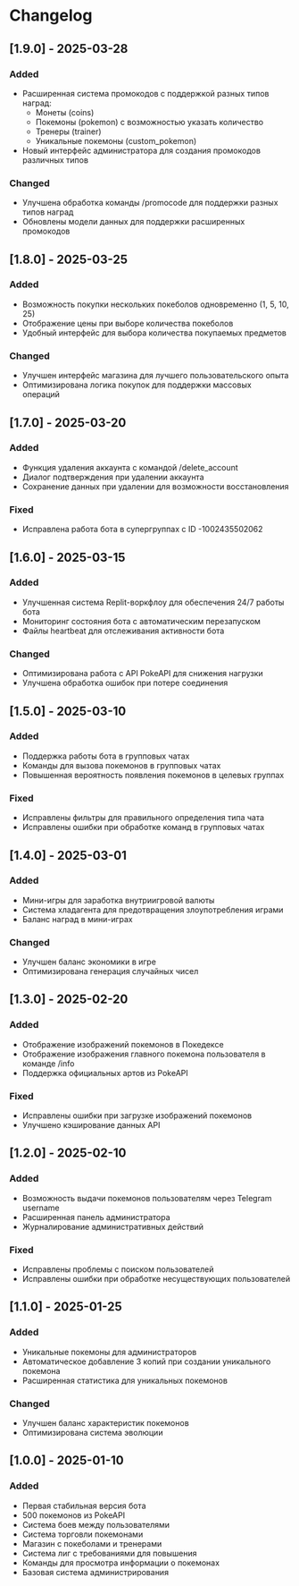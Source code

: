 # Changelog

## [1.9.0] - 2025-03-28
### Added
- Расширенная система промокодов с поддержкой разных типов наград:
  - Монеты (coins)
  - Покемоны (pokemon) с возможностью указать количество
  - Тренеры (trainer)
  - Уникальные покемоны (custom_pokemon)
- Новый интерфейс администратора для создания промокодов различных типов

### Changed
- Улучшена обработка команды /promocode для поддержки разных типов наград
- Обновлены модели данных для поддержки расширенных промокодов

## [1.8.0] - 2025-03-25
### Added
- Возможность покупки нескольких покеболов одновременно (1, 5, 10, 25)
- Отображение цены при выборе количества покеболов
- Удобный интерфейс для выбора количества покупаемых предметов

### Changed
- Улучшен интерфейс магазина для лучшего пользовательского опыта
- Оптимизирована логика покупок для поддержки массовых операций

## [1.7.0] - 2025-03-20
### Added
- Функция удаления аккаунта с командой /delete_account
- Диалог подтверждения при удалении аккаунта
- Сохранение данных при удалении для возможности восстановления

### Fixed
- Исправлена работа бота в супергруппах с ID -1002435502062

## [1.6.0] - 2025-03-15
### Added
- Улучшенная система Replit-воркфлоу для обеспечения 24/7 работы бота
- Мониторинг состояния бота с автоматическим перезапуском
- Файлы heartbeat для отслеживания активности бота

### Changed
- Оптимизирована работа с API PokeAPI для снижения нагрузки
- Улучшена обработка ошибок при потере соединения

## [1.5.0] - 2025-03-10
### Added
- Поддержка работы бота в групповых чатах
- Команды для вызова покемонов в групповых чатах
- Повышенная вероятность появления покемонов в целевых группах

### Fixed
- Исправлены фильтры для правильного определения типа чата
- Исправлены ошибки при обработке команд в групповых чатах

## [1.4.0] - 2025-03-01
### Added
- Мини-игры для заработка внутриигровой валюты
- Система хладагента для предотвращения злоупотребления играми
- Баланс наград в мини-играх

### Changed
- Улучшен баланс экономики в игре
- Оптимизирована генерация случайных чисел

## [1.3.0] - 2025-02-20
### Added
- Отображение изображений покемонов в Покедексе
- Отображение изображения главного покемона пользователя в команде /info
- Поддержка официальных артов из PokeAPI

### Fixed
- Исправлены ошибки при загрузке изображений покемонов
- Улучшено кэширование данных API

## [1.2.0] - 2025-02-10
### Added
- Возможность выдачи покемонов пользователям через Telegram username
- Расширенная панель администратора
- Журналирование административных действий

### Fixed
- Исправлены проблемы с поиском пользователей
- Исправлены ошибки при обработке несуществующих пользователей

## [1.1.0] - 2025-01-25
### Added
- Уникальные покемоны для администраторов
- Автоматическое добавление 3 копий при создании уникального покемона
- Расширенная статистика для уникальных покемонов

### Changed
- Улучшен баланс характеристик покемонов
- Оптимизирована система эволюции

## [1.0.0] - 2025-01-10
### Added
- Первая стабильная версия бота
- 500 покемонов из PokeAPI
- Система боев между пользователями
- Система торговли покемонами
- Магазин с покеболами и тренерами
- Система лиг с требованиями для повышения
- Команды для просмотра информации о покемонах
- Базовая система администрирования